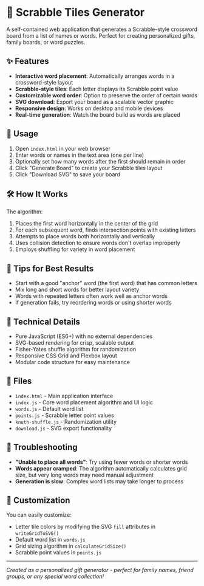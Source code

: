 # 🎲 Scrabble Tiles Generator

A self-contained web application that generates a Scrabble-style crossword board from a list of names or words. Perfect for creating personalized gifts, family boards, or word puzzles.

## ✨ Features

- **Interactive word placement**: Automatically arranges words in a crossword-style layout
- **Scrabble-style tiles**: Each letter displays its Scrabble point value
- **Customizable word order**: Option to preserve the order of certain words
- **SVG download**: Export your board as a scalable vector graphic
- **Responsive design**: Works on desktop and mobile devices
- **Real-time generation**: Watch the board build as words are placed

## 🚀 Usage

1. Open `index.html` in your web browser
2. Enter words or names in the text area (one per line)
3. Optionally set how many words after the first should remain in order
4. Click "Generate Board" to create your Scrabble tiles layout
5. Click "Download SVG" to save your board

## 🛠️ How It Works

The algorithm:

1. Places the first word horizontally in the center of the grid
2. For each subsequent word, finds intersection points with existing letters
3. Attempts to place words both horizontally and vertically
4. Uses collision detection to ensure words don't overlap improperly
5. Employs shuffling for variety in word placement

## 🎯 Tips for Best Results

- Start with a good "anchor" word (the first word) that has common letters
- Mix long and short words for better layout variety
- Words with repeated letters often work well as anchor words
- If generation fails, try reordering words or using shorter words

## 🔧 Technical Details

- Pure JavaScript (ES6+) with no external dependencies
- SVG-based rendering for crisp, scalable output
- Fisher-Yates shuffle algorithm for randomization
- Responsive CSS Grid and Flexbox layout
- Modular code structure for easy maintenance

## 📁 Files

- `index.html` - Main application interface
- `index.js` - Core word placement algorithm and UI logic
- `words.js` - Default word list
- `points.js` - Scrabble letter point values
- `knuth-shuffle.js` - Randomization utility
- `download.js` - SVG export functionality

## 🐛 Troubleshooting

- **"Unable to place all words"**: Try using fewer words or shorter words
- **Words appear cramped**: The algorithm automatically calculates grid size, but very long words may need manual adjustment
- **Generation is slow**: Complex word lists may take longer to process

## 🎨 Customization

You can easily customize:

- Letter tile colors by modifying the SVG `fill` attributes in `writeGridToSVG()`
- Default word list in `words.js`
- Grid sizing algorithm in `calculateGridSize()`
- Scrabble point values in `points.js`

---

_Created as a personalized gift generator - perfect for family names, friend groups, or any special word collection!_
